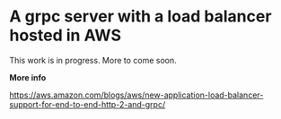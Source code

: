 # A grpc server with a load balancer hosted in AWS

This work is in progress. More to come soon.


**More info**

https://aws.amazon.com/blogs/aws/new-application-load-balancer-support-for-end-to-end-http-2-and-grpc/